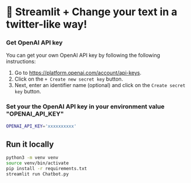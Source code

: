 # 🎈 Streamlit + Change your text in a twitter-like way!

### Get OpenAI API key

You can get your own OpenAI API key by following the following instructions:

1. Go to https://platform.openai.com/account/api-keys.
2. Click on the `+ Create new secret key` button.
3. Next, enter an identifier name (optional) and click on the `Create secret key` button.

### Set your the OpenAI API key in your environment value "OPENAI_API_KEY"

```sh
OPENAI_API_KEY='xxxxxxxxxx'
```

## Run it locally

```sh
python3 -m venv venv
source venv/bin/activate
pip install -r requirements.txt
streamlit run Chatbot.py
```
